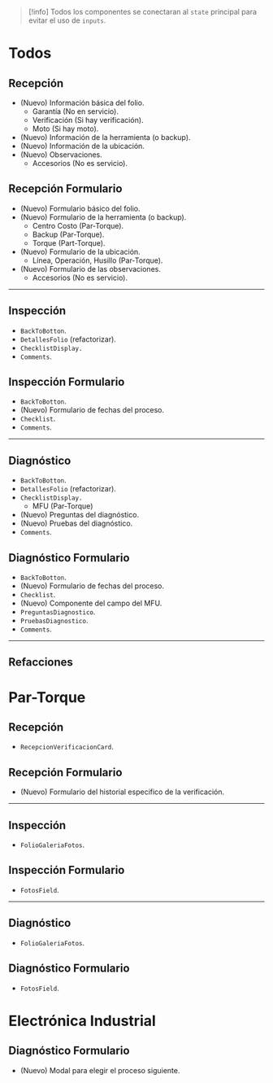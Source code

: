 
> [!info]
> Todos los componentes se conectaran al ``state`` principal para evitar el uso de ``inputs``.

# Todos
## Recepción
- (Nuevo) Información básica del folio.
	- Garantía (No en servicio).
	- Verificación (Si hay verificación).
	- Moto (Si hay moto).
- (Nuevo) Información de la herramienta (o backup).
- (Nuevo) Información de la ubicación.
- (Nuevo) Observaciones.
	- Accesorios (No es servicio).
## Recepción Formulario
- (Nuevo) Formulario básico del folio.
- (Nuevo) Formulario de la herramienta (o backup).
	- Centro Costo (Par-Torque).
	- Backup (Par-Torque).
	- Torque (Part-Torque).
- (Nuevo) Formulario de la ubicación.
	- Línea, Operación, Husillo (Par-Torque).
- (Nuevo) Formulario de las observaciones.
	- Accesorios (No es servicio).
---
## Inspección
- `BackToBotton`.
- `DetallesFolio` (refactorizar).
- `ChecklistDisplay.`
- `Comments`.
## Inspección Formulario
- `BackToBotton`.
- (Nuevo) Formulario de fechas del proceso.
- `Checklist`.
- `Comments`.
---
## Diagnóstico
- `BackToBotton`.
- `DetallesFolio` (refactorizar).
- `ChecklistDisplay.`
	- MFU (Par-Torque)
- (Nuevo) Preguntas del diagnóstico.
- (Nuevo) Pruebas del diagnóstico.
- `Comments`.
## Diagnóstico Formulario
- `BackToBotton`.
- (Nuevo) Formulario de fechas del proceso.
- `Checklist`.
- (Nuevo) Componente del campo del MFU.
- `PreguntasDiagnostico`.
- `PruebasDiagnostico`.
- `Comments`.
---
## Refacciones

# Par-Torque
## Recepción
- ``RecepcionVerificacionCard``.
## Recepción Formulario
- (Nuevo) Formulario del historial especifico de la verificación.
---
## Inspección
- `FolioGaleriaFotos`.
## Inspección Formulario
- `FotosField`.
---
## Diagnóstico
- `FolioGaleriaFotos`.
## Diagnóstico Formulario
- `FotosField`.
# Electrónica Industrial
## Diagnóstico Formulario
- (Nuevo) Modal para elegir el proceso siguiente.